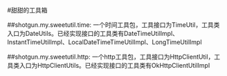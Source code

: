 #甜甜的工具箱

##shotgun.my.sweetutil.time:
  一个时间工具包，工具接口为TimeUtil，工具类入口为DateUtils。已经实现接口的工具类有DateTimeUtilImpl、InstantTimeUtilImpl、LocalDateTimeTimeUtilImpl、LongTimeUtilImpl

##shotgun.my.sweetutil.http:
  一个http工具包，工具接口为HttpClientUtil，工具类入口为HttpClientUtils。已经实现接口的工具类有OkHttpClientUtilImpl

